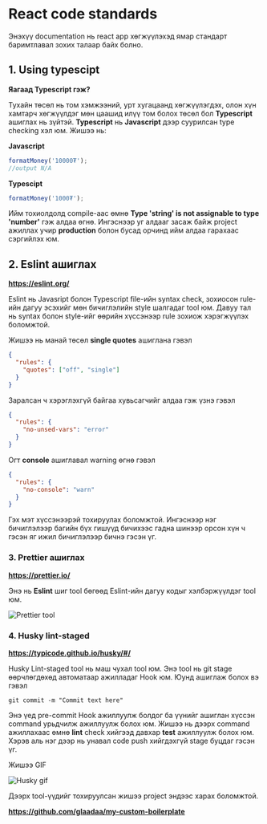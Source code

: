 # React code standards

Энэхүү documentation нь react app хөгжүүлэхэд ямар стандарт баримтлавал зохих талаар байх болно. 

## 1. Using typescipt
**Яагаад Typescript гэж?**

Тухайн төсөл нь том хэмжээний, урт хугацаанд хөгжүүлэгдэх, олон хүн хамтарч хөгжүүлдэг мөн цаашид илүү том болох төсөл бол **Typescript** ашиглах нь зүйтэй. **Typescript** нь **Javascript** дээр суурилсан type checking хэл юм. Жишээ нь:

**Javascript**
```js
formatMoney('10000₮');
//output N/A
```

**Typescipt**
```ts
formatMoney('1000₮');
```

Ийм тохиолдолд compile-аас өмнө **Type 'string' is not assignable to type 'number'** гэж алдаа өгнө. Ингэснээр уг алдааг засаж байж project ажиллах учир **production** болон бусад орчинд ийм алдаа гарахаас сэргийлэх юм.

## 2. Eslint ашиглах 

**https://eslint.org/**

Eslint нь Javasript болон Typescript file-ийн syntax check, зохиосон rule-ийн дагуу эсэхийг мөн бичиглэлийн style шалгадаг tool юм. Давуу тал нь syntax болон style-ийг өөрийн хүссэнээр rule зохиож хэрэгжүүлэх боломжтой. 

Жишээ нь манай төсөл **single quotes** ашиглана гэвэл

```json
{
  "rules": {
    "quotes": ["off", "single"]
  }
}
```
Заралсан ч хэрэглэхгүй байгаа хувьсагчийг алдаа гэж үзнэ гэвэл

```json
{
  "rules": {
    "no-unsed-vars": "error"
  }
}
```

Огт **console** ашиглавал warning өгнө гэвэл

```json
{
  "rules": {
    "no-console": "warn"
  }
}
```

Гэх мэт хүссэнээрэй тохируулах боломжтой. Ингэснээр нэг бичиглэлээр багийн бүх гишүүд бичихээс гадна шинээр орсон хүн ч гэсэн яг ижил бичиглэлээр бичнэ гэсэн үг.

### 3. Prettier ашиглах

**https://prettier.io/**

Энэ нь **Eslint** шиг tool бөгөөд Eslint-ийн дагуу кодыг хэлбэржүүлдэг tool юм.

![Prettier tool](https://res.cloudinary.com/practicaldev/image/fetch/s--4KCvB05b--/c_limit%2Cf_auto%2Cfl_progressive%2Cq_66%2Cw_880/https://dev-to-uploads.s3.amazonaws.com/i/vrn2j6ewerdkpbuyrmz8.gif)

### 4. Husky lint-staged

**https://typicode.github.io/husky/#/**

Husky Lint-staged tool нь маш чухал tool юм. Энэ tool нь git stage өөрчлөгдөхөд автоматаар ажилладаг Hook юм. Юунд ашиглаж болох вэ гэвэл 

```command
git commit -m "Commit text here"
```

Энэ үед pre-commit Hook ажиллуулж болдог ба үүнийг ашиглан хүссэн command урьдчилж ажиллуулж болох юм. Жишээ нь дээрх command ажиллахаас өмнө **lint** check хийгээд давхар **test** ажиллуулж болох юм. Хэрэв аль нэг дээр нь унавал code push хийгдэхгүй stage буцдаг гэсэн үг.

Жишээ GIF

![Husky gif](https://miro.medium.com/max/1280/1*I2f3BQBudA4KNRmzBQrXGQ.gif)

Дээрх tool-үүдийг тохируулсан жишээ project эндээс харах боломжтой.

**https://github.com/glaadaa/my-custom-boilerplate**
